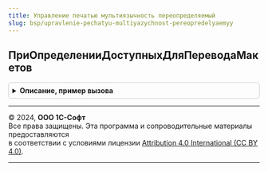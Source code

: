 ```yaml
---
title: Управление печатью мультиязычность переопределяемый
slug: bsp/upravlenie-pechatyu-multiyazychnost-pereopredelyaemyy
---
```



## ПриОпределенииДоступныхДляПереводаМакетов
<details style="margin: 1em 0; padding: 0.5em; border: 1px solid #ccc; border-radius: 6px;">

<summary style="font-weight: bold; cursor: pointer;">Описание, пример вызова</summary>

```bsl

// Определяет макеты печатных форм, в которых поддерживается перевод на другие языки.
//
// Параметры:
//  Макеты - Массив из ОбъектМетаданныхМакет
//
Процедура ПриОпределенииДоступныхДляПереводаМакетов(Макеты) Экспорт
```

Пример вызова
```bsl
УправлениеПечатьюМультиязычностьПереопределяемый.ПриОпределенииДоступныхДляПереводаМакетов(Макеты) 
```
</details>

---

© 2024, **ООО 1С-Софт**  
Все права защищены. Эта программа и сопроводительные материалы предоставляются  
в соответствии с условиями лицензии [Attribution 4.0 International (CC BY 4.0)](https://creativecommons.org/licenses/by/4.0/legalcode).

---
